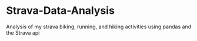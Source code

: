 # Strava-Data-Analysis
Analysis of my strava biking, running, and hiking activities using pandas and the Strava api

